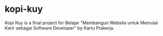 # kopi-kuy

Kopi Kuy is a final project for Belajar "Membangun Website untuk Memulai Karir sebagai Software Developer" by Kartu Prakerja.
